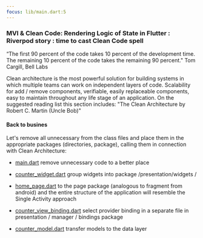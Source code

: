 ```yaml
---
focus: lib/main.dart:5
---
```


### MVI & Clean Code: Rendering Logic of State in Flutter : Riverpod story : time to cast Clean Code spell



“The first 90 percent of the code takes 10 percent of the development time. The remaining 10 percent of the code takes the remaining 90 percent." Tom Cargill, Bell Labs

Clean architecture is the most powerful solution for building systems in which multiple teams can work on independent layers of code. 
Scalability for add / remove components, verifiable, easily replaceable components, easy to maintain throughout any life stage of an application.
On the suggested reading list this section includes: "The Clean Architecture by Robert C. Martin (Uncle Bob)"

#### Back to busines

Let's remove all unnecessary from the class files and place them in the appropriate packages (directories, package), calling them in connection with Clean Architecture:

* [main.dart](lib/main.dart) remove unnecessary code to a better place
 
* [counter_widget.dart](lib/presentation/widgets/counter_widget.dart) group widgets into package /presentation/widgets /

* [home_page.dart](lib/presentation/pages/home_page.dart) to the page package (analogous to fragment from android) and the entire structure of the application will resemble the Single Activity approach


* [counter_view_binding.dart](lib/presentation/manager/bindings/counter_view_binding.dart) select provider binding in a separate file in presentation / manager / bindings package

* [counter_model.dart](lib/data/models/counter_model.dart) transfer models to the data layer